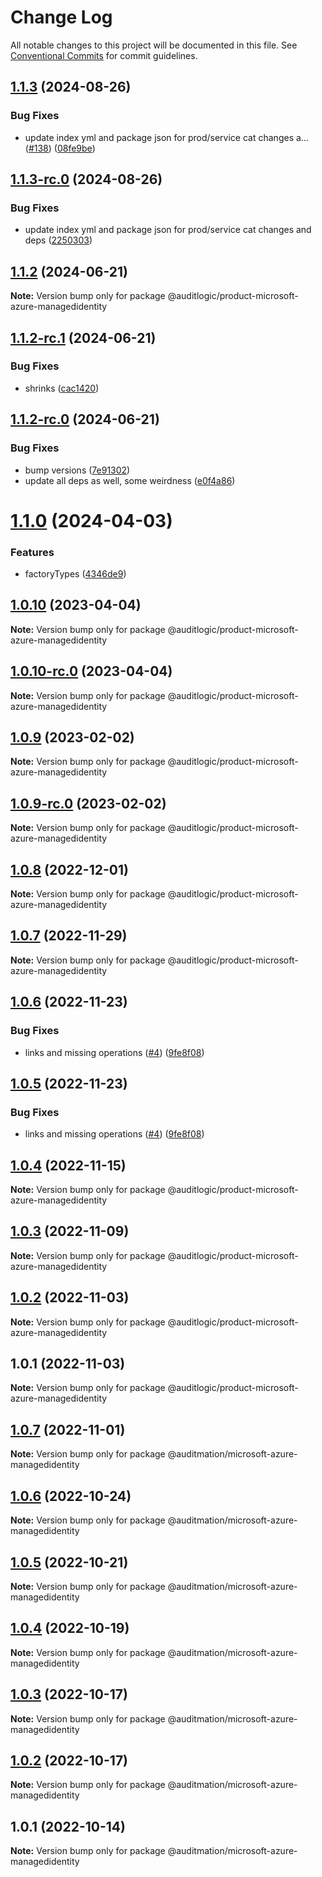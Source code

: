 # Change Log

All notable changes to this project will be documented in this file.
See [Conventional Commits](https://conventionalcommits.org) for commit guidelines.

## [1.1.3](https://github.com/auditlogic/product/compare/@auditlogic/product-microsoft-azure-managedidentity@1.1.2...@auditlogic/product-microsoft-azure-managedidentity@1.1.3) (2024-08-26)


### Bug Fixes

* update index yml and package json for prod/service cat changes a… ([#138](https://github.com/auditlogic/product/issues/138)) ([08fe9be](https://github.com/auditlogic/product/commit/08fe9beb1c8457462a19bc69caa02e6212d97e1a))





## [1.1.3-rc.0](https://github.com/auditlogic/product/compare/@auditlogic/product-microsoft-azure-managedidentity@1.1.2...@auditlogic/product-microsoft-azure-managedidentity@1.1.3-rc.0) (2024-08-26)


### Bug Fixes

* update index yml and package json for prod/service cat changes and deps ([2250303](https://github.com/auditlogic/product/commit/225030363a363608240135b7ebed386b28f01e4b))





## [1.1.2](https://github.com/auditlogic/product/compare/@auditlogic/product-microsoft-azure-managedidentity@1.1.2-rc.1...@auditlogic/product-microsoft-azure-managedidentity@1.1.2) (2024-06-21)

**Note:** Version bump only for package @auditlogic/product-microsoft-azure-managedidentity





## [1.1.2-rc.1](https://github.com/auditlogic/product/compare/@auditlogic/product-microsoft-azure-managedidentity@1.1.2-rc.0...@auditlogic/product-microsoft-azure-managedidentity@1.1.2-rc.1) (2024-06-21)


### Bug Fixes

* shrinks ([cac1420](https://github.com/auditlogic/product/commit/cac14200fefcd8183ab69fe89a47bd3f70f563e9))





## [1.1.2-rc.0](https://github.com/auditlogic/product/compare/@auditlogic/product-microsoft-azure-managedidentity@1.1.0...@auditlogic/product-microsoft-azure-managedidentity@1.1.2-rc.0) (2024-06-21)


### Bug Fixes

* bump versions ([7e91302](https://github.com/auditlogic/product/commit/7e913023b8b312150ed7762c32fbbe616be71de5))
* update all deps as well, some weirdness ([e0f4a86](https://github.com/auditlogic/product/commit/e0f4a864714e2d3de6bbf3da014d5312fe53be2f))





# [1.1.0](https://github.com/auditlogic/product/compare/@auditlogic/product-microsoft-azure-managedidentity@1.0.10...@auditlogic/product-microsoft-azure-managedidentity@1.1.0) (2024-04-03)


### Features

* factoryTypes ([4346de9](https://github.com/auditlogic/product/commit/4346de92693aee892fccf725338ffc7b80ab182b))





## [1.0.10](https://github.com/auditlogic/product/compare/@auditlogic/product-microsoft-azure-managedidentity@1.0.9...@auditlogic/product-microsoft-azure-managedidentity@1.0.10) (2023-04-04)

**Note:** Version bump only for package @auditlogic/product-microsoft-azure-managedidentity





## [1.0.10-rc.0](https://github.com/auditlogic/product/compare/@auditlogic/product-microsoft-azure-managedidentity@1.0.9...@auditlogic/product-microsoft-azure-managedidentity@1.0.10-rc.0) (2023-04-04)

**Note:** Version bump only for package @auditlogic/product-microsoft-azure-managedidentity





## [1.0.9](https://github.com/auditlogic/product/compare/@auditlogic/product-microsoft-azure-managedidentity@1.0.8...@auditlogic/product-microsoft-azure-managedidentity@1.0.9) (2023-02-02)

**Note:** Version bump only for package @auditlogic/product-microsoft-azure-managedidentity





## [1.0.9-rc.0](https://github.com/auditlogic/product/compare/@auditlogic/product-microsoft-azure-managedidentity@1.0.8...@auditlogic/product-microsoft-azure-managedidentity@1.0.9-rc.0) (2023-02-02)

**Note:** Version bump only for package @auditlogic/product-microsoft-azure-managedidentity





## [1.0.8](https://github.com/auditlogic/product/compare/@auditlogic/product-microsoft-azure-managedidentity@1.0.7...@auditlogic/product-microsoft-azure-managedidentity@1.0.8) (2022-12-01)

**Note:** Version bump only for package @auditlogic/product-microsoft-azure-managedidentity





## [1.0.7](https://github.com/auditlogic/product/compare/@auditlogic/product-microsoft-azure-managedidentity@1.0.6...@auditlogic/product-microsoft-azure-managedidentity@1.0.7) (2022-11-29)

**Note:** Version bump only for package @auditlogic/product-microsoft-azure-managedidentity





## [1.0.6](https://github.com/auditlogic/product/compare/@auditlogic/product-microsoft-azure-managedidentity@1.0.4...@auditlogic/product-microsoft-azure-managedidentity@1.0.6) (2022-11-23)


### Bug Fixes

* links and missing operations ([#4](https://github.com/auditlogic/product/issues/4)) ([9fe8f08](https://github.com/auditlogic/product/commit/9fe8f08fe7c57fdb79f991ac35bd6ac2e7dcad38))





## [1.0.5](https://github.com/auditlogic/product/compare/@auditlogic/product-microsoft-azure-managedidentity@1.0.4...@auditlogic/product-microsoft-azure-managedidentity@1.0.5) (2022-11-23)


### Bug Fixes

* links and missing operations ([#4](https://github.com/auditlogic/product/issues/4)) ([9fe8f08](https://github.com/auditlogic/product/commit/9fe8f08fe7c57fdb79f991ac35bd6ac2e7dcad38))





## [1.0.4](https://github.com/auditlogic/product/compare/@auditlogic/product-microsoft-azure-managedidentity@1.0.3...@auditlogic/product-microsoft-azure-managedidentity@1.0.4) (2022-11-15)

**Note:** Version bump only for package @auditlogic/product-microsoft-azure-managedidentity





## [1.0.3](https://github.com/auditlogic/product/compare/@auditlogic/product-microsoft-azure-managedidentity@1.0.2...@auditlogic/product-microsoft-azure-managedidentity@1.0.3) (2022-11-09)

**Note:** Version bump only for package @auditlogic/product-microsoft-azure-managedidentity





## [1.0.2](https://github.com/auditlogic/product/compare/@auditlogic/product-microsoft-azure-managedidentity@1.0.1...@auditlogic/product-microsoft-azure-managedidentity@1.0.2) (2022-11-03)

**Note:** Version bump only for package @auditlogic/product-microsoft-azure-managedidentity





## 1.0.1 (2022-11-03)

**Note:** Version bump only for package @auditlogic/product-microsoft-azure-managedidentity





## [1.0.7](https://github.com/auditmation/store-content/compare/@auditmation/microsoft-azure-managedidentity@1.0.6...@auditmation/microsoft-azure-managedidentity@1.0.7) (2022-11-01)

**Note:** Version bump only for package @auditmation/microsoft-azure-managedidentity





## [1.0.6](https://github.com/auditmation/store-content/compare/@auditmation/microsoft-azure-managedidentity@1.0.5...@auditmation/microsoft-azure-managedidentity@1.0.6) (2022-10-24)

**Note:** Version bump only for package @auditmation/microsoft-azure-managedidentity





## [1.0.5](https://github.com/auditmation/store-content/compare/@auditmation/microsoft-azure-managedidentity@1.0.4...@auditmation/microsoft-azure-managedidentity@1.0.5) (2022-10-21)

**Note:** Version bump only for package @auditmation/microsoft-azure-managedidentity





## [1.0.4](https://github.com/auditmation/store-content/compare/@auditmation/microsoft-azure-managedidentity@1.0.3...@auditmation/microsoft-azure-managedidentity@1.0.4) (2022-10-19)

**Note:** Version bump only for package @auditmation/microsoft-azure-managedidentity





## [1.0.3](https://github.com/auditmation/store-content/compare/@auditmation/microsoft-azure-managedidentity@1.0.2...@auditmation/microsoft-azure-managedidentity@1.0.3) (2022-10-17)

**Note:** Version bump only for package @auditmation/microsoft-azure-managedidentity





## [1.0.2](https://github.com/auditmation/store-content/compare/@auditmation/microsoft-azure-managedidentity@1.0.1...@auditmation/microsoft-azure-managedidentity@1.0.2) (2022-10-17)

**Note:** Version bump only for package @auditmation/microsoft-azure-managedidentity





## 1.0.1 (2022-10-14)

**Note:** Version bump only for package @auditmation/microsoft-azure-managedidentity
